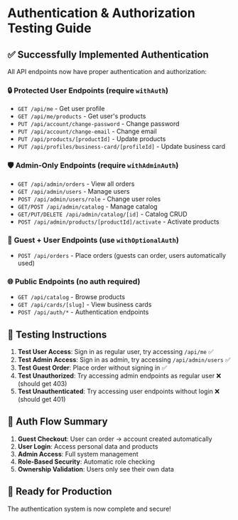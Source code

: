 # Authentication & Authorization Testing Guide

## ✅ Successfully Implemented Authentication

All API endpoints now have proper authentication and authorization:

### 🔒 **Protected User Endpoints** (require `withAuth`)
- `GET /api/me` - Get user profile
- `GET /api/me/products` - Get user's products
- `PUT /api/account/change-password` - Change password
- `PUT /api/account/change-email` - Change email
- `PUT /api/products/[productId]` - Update products
- `PUT /api/profiles/business-card/[profileId]` - Update business card

### 🛡️ **Admin-Only Endpoints** (require `withAdminAuth`)
- `GET /api/admin/orders` - View all orders
- `GET /api/admin/users` - Manage users
- `POST /api/admin/users/role` - Change user roles
- `GET/POST /api/admin/catalog` - Manage catalog
- `GET/PUT/DELETE /api/admin/catalog/[id]` - Catalog CRUD
- `POST /api/admin/products/[productId]/activate` - Activate products

### 🎯 **Guest + User Endpoints** (use `withOptionalAuth`)
- `POST /api/orders` - Place orders (guests can order, users automatically used)

### 🌐 **Public Endpoints** (no auth required)
- `GET /api/catalog` - Browse products
- `GET /api/cards/[slug]` - View business cards
- `POST /api/auth/*` - Authentication endpoints

## 🧪 **Testing Instructions**

1. **Test User Access**: Sign in as regular user, try accessing `/api/me` ✅
2. **Test Admin Access**: Sign in as admin, try accessing `/api/admin/users` ✅
3. **Test Guest Order**: Place order without signing in ✅
4. **Test Unauthorized**: Try accessing admin endpoints as regular user ❌ (should get 403)
5. **Test Unauthenticated**: Try accessing user endpoints without login ❌ (should get 401)

## 🔑 **Auth Flow Summary**

1. **Guest Checkout**: User can order → account created automatically
2. **User Login**: Access personal data and products
3. **Admin Access**: Full system management
4. **Role-Based Security**: Automatic role checking
5. **Ownership Validation**: Users only see their own data

## 🚀 **Ready for Production**

The authentication system is now complete and secure!
